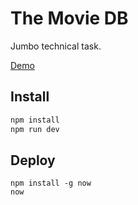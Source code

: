 # The Movie DB

Jumbo technical task.

[Demo](https://jumbo-movies-547pnnzaw.now.sh)

## Install

```bash
npm install
npm run dev
```

## Deploy

```
npm install -g now
now
```
